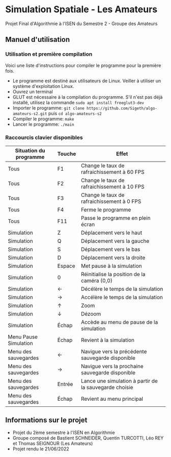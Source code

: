 # Simulation Spatiale - Les Amateurs
Projet Final d'Algorithmie à l'ISEN du Semestre 2 - Groupe des Amateurs

## Manuel d'utilisation
### Utilisation et première compilation
Voici une liste d'instructions pour compiler le programme pour la première fois.
- Le programme est destiné aux utilisateurs de Linux. Veiller à utiliser un système d'exploitation Linux.
- Ouvrez un terminal
- GLUT est nécessaire à la compilation du programme. S'il n'est pas déjà installé, utilisez la commande `sudo apt install freeglut3-dev`
- Importer le programme: `git clone https://github.com/Sigeth/algo-amateurs-s2.git` puis `cd algo-amateurs-s2`
- Compiler le programme: `make`
- Lancer le programme: `./main`

### Raccourcis clavier disponibles

| Situation du programme | Touche | Effet                                                  |
|------------------------|--------|--------------------------------------------------------|
| Tous                   | F1     | Change le taux de rafraichissement à 60 FPS            |
| Tous                   | F2     | Change le taux de rafraichissement à 10 FPS            |
| Tous                   | F3     | Change le taux de rafraichissement à 0 FPS             |
| Tous                   | F4     | Ferme le programme                                     |
| Tous                   | F11    | Passe le programme en plein écran                      |
| Simulation             | Z      | Déplacement vers le haut                               |
| Simulation             | Q      | Déplacement vers la gauche                             |
| Simulation             | S      | Déplacement vers le bas                                |
| Simulation             | D      | Déplacement vers la droite                             |
| Simulation             | Espace | Met pause à la simulation                              |
| Simulation             | 0      | Réinitialise la position de la caméra (0,0)            |
| Simulation             | ←      | Décélère le temps de la simulation                     |
| Simulation             | →      | Accélère le temps de la simulation                     |
| Simulation             | ↑      | Zoom                                                   |
| Simulation             | ↓      | Dézoom                                                 |
| Simulation             | Échap  | Accède au menu de pause de la simulation               |
| Menu Pause Simulation  | Échap  | Revient à la simulation                                |
| Menu des sauvegardes   | ←      | Navigue vers la précédente sauvegarde disponible       |
| Menu des sauvegardes   | →      | Navigue vers la prochaine sauvegarde disponible        |
| Menu des sauvegardes   | Entrée | Lance une simulation à partir de la sauvegarde choisie |
| Menu des sauvegardes   | Échap  | Revient au menu principal                              |


## Informations sur le projet
- Projet du 2ème semestre à l'ISEN en Algorithmie
- Groupe composé de Bastient SCHNEIDER, Quentin TURCOTTI, Léo REY et Thomas SEIGNOUR (Les Amateurs)
- Projet rendu le 21/06/2022

